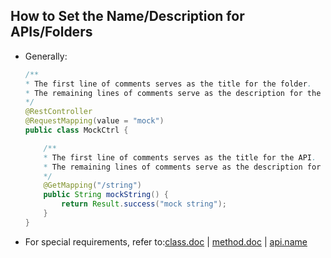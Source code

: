 ## How to Set the Name/Description for APIs/Folders

 * Generally:

    ```java
    /**
    * The first line of comments serves as the title for the folder.
    * The remaining lines of comments serve as the description for the folder.
    */
    @RestController
    @RequestMapping(value = "mock")
    public class MockCtrl {

        /**
        * The first line of comments serves as the title for the API.
        * The remaining lines of comments serve as the description for the API.
        */
        @GetMapping("/string")
        public String mockString() {
            return Result.success("mock string");
        }
    }
    ```
 
 * For special requirements, refer to:[class.doc](/setting/rules/class_doc.html) | [method.doc](/setting/rules/method_doc.html) | [api.name](/setting/rules/api_name.html)